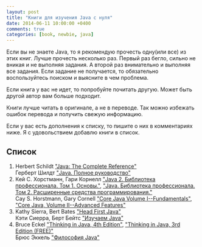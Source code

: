 ```yaml
---
layout: post
title: "Книги для изучения Java с нуля"
date: 2014-06-11 10:00:00 +0400
comments: true
categories: [book, newbie, java]
---
```


Если вы не знаете Java, то я рекомендую прочесть одну(или все) из этих книг. Лучше прочесть несколько раз. Первый раз бегло, сильно не вникая и не выполняя задания. А второй раз внимательно и выполняя все задания. Если задание не получается,
то обязательно воспользуйтесь поиском и выясните в чем проблема. 

Если книга у вас не идет, то попробуйте почитать другую. Может быть другой автор вам больше подходит.

Книги лучше читать в оригинале, а не в переводе. Так можно избежать ошибок перевода и получить свежую информацию.

<!-- more -->

Если у вас есть дополнения к списку, то пишите о них в комментариях ниже. Я с удовольствием добавлю книги в список.

## Список

1. Herbert Schildt ["Java: The Complete Reference"](http://www.amazon.com/Java-Complete-Reference-Ninth-Edition-ebook/dp/B00HSO0X6C)  
Герберт Шилдт ["Java. Полное руководство"](http://www.ozon.ru/context/detail/id/8237920/)
1. Кей С. Хорстманн, Гари Корнелл ["Java 2. Библиотека профессионала. Том 1. Основы."](http://www.ozon.ru/context/detail/id/25151213/), ["Java. Библиотека профессионала. Том 2. Расширенные средства программирования."](http://www.ozon.ru/context/detail/id/25151190/)  
Cay S. Horstmann, Gary Cornell ["Core Java Volume I--Fundamentals"](http://www.amazon.com/Core-Java-I--Fundamentals-9th-ebook/dp/B00ADQC2T8), ["Core Java, Volume II--Advanced Features"](http://www.amazon.com/Core-Volume-II-Advanced-Features-Edition-ebook/dp/B00BNA1SHA)
1. Kathy Sierra, Bert Bates ["Head First Java"](http://www.amazon.com/Head-First-Java-Kathy-Sierra-ebook/dp/B009KCUX3S)  
Кэти Сиерра, Берт Бейтс ["Изучаем Java"](http://www.ozon.ru/context/detail/id/7821666/)
1. Bruce Eckel ["Thinking in Java, 4th Edition"](http://www.mindviewinc.com/Books/TIJ4/PurchaseBook.php), ["Thinking in Java, 3rd Edition (FREE)"](http://www.mindview.net/Books/TIJ/)  
Брюс Эккель ["Философия Java"](http://www.ozon.ru/context/detail/id/25101072/)
